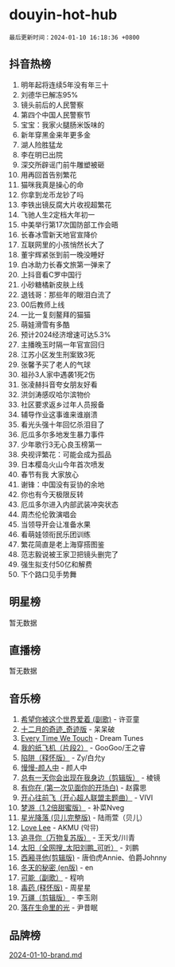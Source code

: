 # douyin-hot-hub

`最后更新时间：2024-01-10 16:18:36 +0800`

## 抖音热榜

1. 明年起将连续5年没有年三十
1. 刘德华已解冻95%
1. 镜头前后的人民警察
1. 第四个中国人民警察节
1. 宝宝：我家火腿肠米饭味的
1. 新年穿黑金来年更多金
1. 湖人险胜猛龙
1. 李在明已出院
1. 深交所辟谣门前牛雕塑被砸
1. 用再回首告别繁花
1. 猫咪我真是操心的命
1. 你拿到龙币龙钞了吗
1. 李铁出镜反腐大片收视超繁花
1. 飞驰人生2定档大年初一
1. 中美举行第17次国防部工作会晤
1. 长春冰雪新天地官宣降价
1. 互联网里的小孩悄然长大了
1. 董宇辉紧张到前一晚没睡好
1. 白冰助力长春文旅第一弹来了
1. 上抖音看C罗中国行
1. 小砂糖橘新皮肤上线
1. 退钱哥：那些年的眼泪白流了
1. 00后教师上线
1. 一比一复刻鳌拜的猫猫
1. 萌娃滑雪有多酷
1. 预计2024经济增速可达5.3%
1. 主播晚玉时隔一年官宣回归
1. 江苏小区发生刑案致3死
1. 张馨予买了老人的气球
1. 祖孙3人家中遇袭1死2伤
1. 张凌赫抖音夸女朋友好看
1. 洪剑涛感叹哈尔滨物价
1. 社区要求返乡过年人员报备
1. 辅导作业这事谁来谁崩溃
1. 看光头强十年回忆杀泪目了
1. 厄瓜多尔多地发生暴力事件
1. 少年歌行3无心良玉榜第一
1. 央视评繁花：可能会成为孤品
1. 日本樱岛火山今年首次喷发
1. 春节有我 大家放心
1. 谢锋：中国没有妥协的余地
1. 你也有今天极限反转
1. 厄瓜多尔进入内部武装冲突状态
1. 周杰伦伦敦演唱会
1. 当领导开会让准备水果
1. 看萌娃领衔民乐团训练
1. 繁花简直是老上海穿搭图鉴
1. 范志毅说被王家卫把镜头删完了
1. 强生拟支付50亿和解费
1. 下个路口见手势舞

## 明星榜

暂无数据

## 直播榜

暂无数据

## 音乐榜

1. [希望你被这个世界爱着 (副歌)](https://sf86-cdn-tos.douyinstatic.com/obj/tos-cn-ve-2774/oUHCmWQfZlE3QQBKBeD8rCFLpJzPgCpImhsxMt) - 许亚童
1. [十二月的奇迹_奇迹版](https://sf6-cdn-tos.douyinstatic.com/obj/tos-cn-ve-2774/oMslvA9FBzGMGHnyUuoiiUjtIAXfMz6tzwByW8) - 呆呆破
1. [Every Time We Touch](https://sf86-cdn-tos.douyinstatic.com/obj/tos-cn-ve-2774/ogN6lUKQeBBfEVhIOMikG1CcJjugxk1tztZyhP) - Dream Tunes
1. [我的纸飞机（片段2）](https://sf86-cdn-tos.douyinstatic.com/obj/tos-cn-ve-2774/oM2ZrKcg2CD5AeRB2gkeXOFB1IxAGJdZPazYHf) - GooGoo/王之睿
1. [陷阱（释怀版）](https://sf3-cdn-tos.douyinstatic.com/obj/tos-cn-ve-2774/oE8C21LeZrzKLDFfQYgMzx4GAIHageG5IzayY7) - Zy/白允y
1. [慢慢-颜人中](https://sf86-cdn-tos.douyinstatic.com/obj/tos-cn-ve-2774/ocjHNfBXdBxQNC8ZGAeoLMFTUgtBg8bkExunDC) - 颜人中
1. [总有一天你会出现在我身边（剪辑版）](https://sf86-cdn-tos.douyinstatic.com/obj/tos-cn-ve-2774/oMLsHwhWW7CYoAhoWB9EXUQIzNBsfAJxpAoxCU) - 棱镜
1. [有你在 (第一次见面你的开场白)](https://sf3-cdn-tos.douyinstatic.com/obj/tos-cn-ve-2774/oAthrQ3ClJBfI57uBoFEgNDYtNCZ0TSYQQfxQ0) - 赵露思
1. [开心往前飞（开心超人联盟主题曲）](https://sf86-cdn-tos.douyinstatic.com/obj/tos-cn-ve-2774/9d8fb7c82cf1421fb93a9fe925275e0a) - VIVI
1. [梦游（1.2倍甜蜜版）](https://sf86-cdn-tos.douyinstatic.com/obj/tos-cn-ve-2774/o4gyAUm8hwufoEABmwVIiQtHsFuGzAEEWtNMzo) - 补菜Nveg
1. [星光降落 (贝儿完整版)](https://sf86-cdn-tos.douyinstatic.com/obj/tos-cn-ve-2774/okwB9hAwyAtsFFkFBzAX1hOOfQuIoMNs0W2Mwr) - 陆雨萱（贝儿）
1. [Love Lee](https://sf6-cdn-tos.douyinstatic.com/obj/tos-cn-ve-2774/o05GbkJGbCBTdDnMtB0fwOYgkeZp23vrWQDQBS) - AKMU (악뮤)
1. [追寻你（万物复苏版）](https://sf86-cdn-tos.douyinstatic.com/obj/tos-cn-ve-2774/oYeAZJsbjIDit9APmBg8u6uDUQnHmoCf3gbo74) - 王天戈/川青
1. [太阳（全网搜_太阳刘鹏_可听）](https://sf86-cdn-tos.douyinstatic.com/obj/tos-cn-ve-2774/ogWbyIQnlBFImVbeDocRdCIYtBHlbJXgfZMvgz) - 刘鹏
1. [西厢寻他(剪辑版)](https://sf3-cdn-tos.douyinstatic.com/obj/tos-cn-ve-2774/oUsAVfAQKlRNxEv5qxvIB8o5qmIWUcXbzJKJhw) - 唐伯虎Annie、伯爵Johnny
1. [冬天的秘密 (en版)](https://sf3-cdn-tos.douyinstatic.com/obj/tos-cn-ve-2774/okIuMHDdzyf3FjGK4Lphe1vfHcQaPIHAg0Z4CR) - en
1. [可能（副歌）](https://sf86-cdn-tos.douyinstatic.com/obj/tos-cn-ve-2774/cde1731888894259b333569393c2fb51) - 程响
1. [毒药 (释怀版)](https://sf86-cdn-tos.douyinstatic.com/obj/tos-cn-ve-2774/oYILMEAzspdZBIzy4frJNB8ZHPHWAhiwowd4Ad) - 周星星
1. [万疆（剪辑版）](https://sf86-cdn-tos.douyinstatic.com/obj/tos-cn-ve-2774/ooG7oVgFlDTelKCjCsTTobQvbdtj1BBQXnfZd8) - 李玉刚
1. [落在生命里的光](https://sf3-cdn-tos.douyinstatic.com/obj/tos-cn-ve-2774/d9ffa8c090124ea58bb10df9b510c01d) - 尹昔眠

## 品牌榜

[2024-01-10-brand.md](2024-01-10-brand.md)
